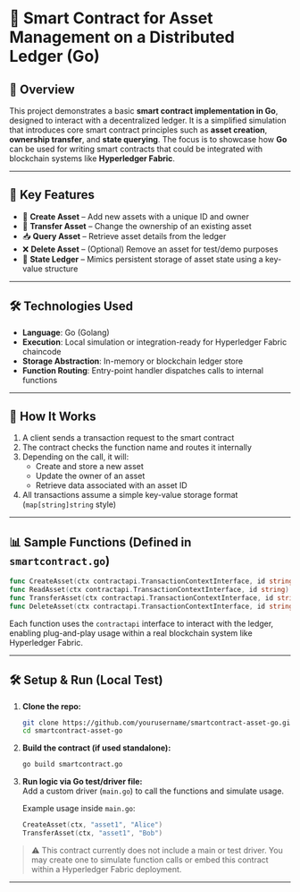# 🔐 Smart Contract for Asset Management on a Distributed Ledger (Go)

## 📘 Overview

This project demonstrates a basic **smart contract implementation in Go**, designed to interact with a decentralized ledger. It is a simplified simulation that introduces core smart contract principles such as **asset creation**, **ownership transfer**, and **state querying**. The focus is to showcase how **Go** can be used for writing smart contracts that could be integrated with blockchain systems like **Hyperledger Fabric**.

---

## 🧠 Key Features

- 🔐 **Create Asset** – Add new assets with a unique ID and owner
- 🔄 **Transfer Asset** – Change the ownership of an existing asset
- 📥 **Query Asset** – Retrieve asset details from the ledger
- ❌ **Delete Asset** – (Optional) Remove an asset for test/demo purposes
- 🧾 **State Ledger** – Mimics persistent storage of asset state using a key-value structure

---

## 🛠️ Technologies Used

- **Language**: Go (Golang)
- **Execution**: Local simulation or integration-ready for Hyperledger Fabric chaincode
- **Storage Abstraction**: In-memory or blockchain ledger store
- **Function Routing**: Entry-point handler dispatches calls to internal functions

---

## 🚀 How It Works

1. A client sends a transaction request to the smart contract
2. The contract checks the function name and routes it internally
3. Depending on the call, it will:
   - Create and store a new asset
   - Update the owner of an asset
   - Retrieve data associated with an asset ID
4. All transactions assume a simple key-value storage format (`map[string]string` style)

---

## 📊 Sample Functions (Defined in `smartcontract.go`)

```go
func CreateAsset(ctx contractapi.TransactionContextInterface, id string, owner string) error
func ReadAsset(ctx contractapi.TransactionContextInterface, id string) (string, error)
func TransferAsset(ctx contractapi.TransactionContextInterface, id string, newOwner string) error
func DeleteAsset(ctx contractapi.TransactionContextInterface, id string) error
```

Each function uses the `contractapi` interface to interact with the ledger, enabling plug-and-play usage within a real blockchain system like Hyperledger Fabric.

---

## 🛠️ Setup & Run (Local Test)

1. **Clone the repo:**
   ```bash
   git clone https://github.com/yourusername/smartcontract-asset-go.git
   cd smartcontract-asset-go
   ```

2. **Build the contract (if used standalone):**
   ```bash
   go build smartcontract.go
   ```

3. **Run logic via Go test/driver file:**  
   Add a custom driver (`main.go`) to call the functions and simulate usage.

   Example usage inside `main.go`:
   ```go
   CreateAsset(ctx, "asset1", "Alice")
   TransferAsset(ctx, "asset1", "Bob")
   ```

> ⚠️ This contract currently does not include a main or test driver. You may create one to simulate function calls or embed this contract within a Hyperledger Fabric deployment.
---
